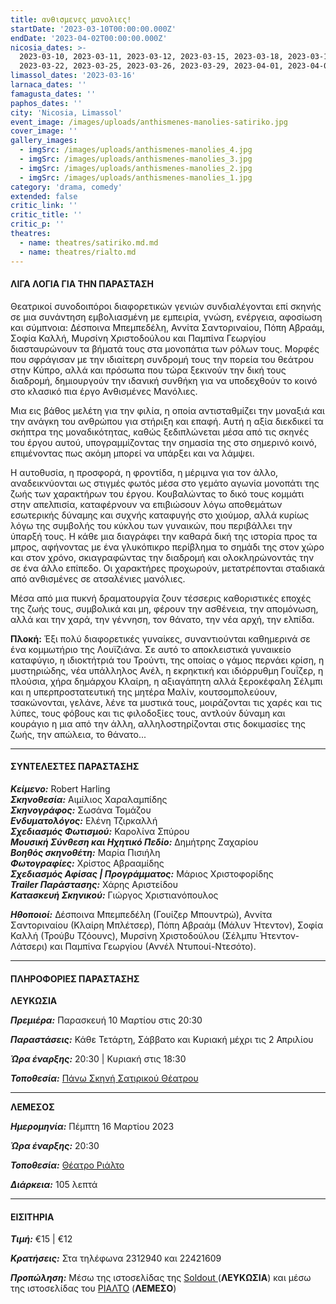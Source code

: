 ```yaml
---
title: ανθισμενες μανολιες!
startDate: '2023-03-10T00:00:00.000Z'
endDate: '2023-04-02T00:00:00.000Z'
nicosia_dates: >-
  2023-03-10, 2023-03-11, 2023-03-12, 2023-03-15, 2023-03-18, 2023-03-19,
  2023-03-22, 2023-03-25, 2023-03-26, 2023-03-29, 2023-04-01, 2023-04-02
limassol_dates: '2023-03-16'
larnaca_dates: ''
famagusta_dates: ''
paphos_dates: ''
city: 'Nicosia, Limassol'
event_image: /images/uploads/anthismenes-manolies-satiriko.jpg
cover_image: ''
gallery_images:
  - imgSrc: /images/uploads/anthismenes-manolies_4.jpg
  - imgSrc: /images/uploads/anthismenes-manolies_3.jpg
  - imgSrc: /images/uploads/anthismenes-manolies_2.jpg
  - imgSrc: /images/uploads/anthismenes-manolies_1.jpg
category: 'drama, comedy'
extended: false
critic_link: ''
critic_title: ''
critic_p: ''
theatres:
  - name: theatres/satiriko.md.md
  - name: theatres/rialto.md
---
```


#### ΛΙΓΑ ΛΟΓΙΑ ΓΙΑ ΤΗΝ ΠΑΡΑΣΤΑΣΗ

Θεατρικοί συνοδοιπόροι διαφορετικών γενιών συνδιαλέγονται επί σκηνής σε μια συνάντηση εμβολιασμένη με εμπειρία, γνώση, ενέργεια, αφοσίωση και σύμπνοια: Δέσποινα Μπεμπεδέλη, Αννίτα Σαντοριναίου, Πόπη Αβραάμ, Σοφία Καλλή, Μυρσίνη Χριστοδούλου και Παμπίνα Γεωργίου διασταυρώνουν τα βήματά τους στα μονοπάτια των ρόλων τους. Μορφές που σφράγισαν με την ιδιαίτερη συνδρομή τους την πορεία του θεάτρου στην Κύπρο, αλλά και πρόσωπα που τώρα ξεκινούν την δική τους διαδρομή, δημιουργούν την ιδανική συνθήκη για να υποδεχθούν το κοινό στο κλασικό πια έργο Ανθισμένες Μανόλιες.

Μια εις βάθος μελέτη για την φιλία, η οποία αντισταθμίζει την μοναξιά και την ανάγκη του ανθρώπου για στήριξη και επαφή. Αυτή η αξία διεκδικεί τα σκήπτρα της μοναδικότητας, καθώς ξεδιπλώνεται μέσα από τις σκηνές του έργου αυτού, υπογραμμίζοντας την σημασία της στο σημερινό κοινό, επιμένοντας πως ακόμη μπορεί να υπάρξει και να λάμψει.

Η αυτοθυσία, η προσφορά, η φροντίδα, η μέριμνα για τον άλλο, αναδεικνύονται ως στιγμές φωτός μέσα στο γεμάτο αγωνία μονοπάτι της ζωής των χαρακτήρων του έργου. Κουβαλώντας το δικό τους κομμάτι στην απελπισία, καταφέρνουν να επιβιώσουν λόγω αποθεμάτων εσωτερικής δύναμης και συχνής καταφυγής στο χιούμορ, αλλά κυρίως λόγω της συμβολής του κύκλου των γυναικών, που περιβάλλει την ύπαρξή τους. Η κάθε μια διαγράφει την καθαρά δική της ιστορία προς τα μπρος, αφήνοντας με ένα γλυκόπικρο περίβλημα το σημάδι της στον χώρο και στον χρόνο, σκιαγραφώντας την διαδρομή και ολοκληρώνοντάς την σε ένα άλλο επίπεδο. Οι χαρακτήρες προχωρούν, μετατρέπονται σταδιακά από ανθισμένες σε ατσαλένιες μανόλιες.

Μέσα από μια πυκνή δραματουργία ζουν τέσσερις καθοριστικές εποχές της ζωής τους, συμβολικά και μη, φέρουν την ασθένεια, την απομόνωση, αλλά και την χαρά, την γέννηση, τον θάνατο, την νέα αρχή, την ελπίδα.

**Πλοκή:** Έξι πολύ διαφορετικές γυναίκες, συναντιούνται καθημερινά σε ένα κομμωτήριο της Λουϊζιάνα. Σε αυτό το αποκλειστικά γυναικείο καταφύγιο, η ιδιοκτήτριά του Τρούντι, της οποίας ο γάμος περνάει κρίση, η μυστηριώδης, νέα υπάλληλος Ανέλ, η εκρηκτική και ιδιόρρυθμη Γουΐζερ, η πλούσια, χήρα δημάρχου Κλαίρη, η αξιαγάπητη αλλά ξεροκέφαλη Σέλμπι και η υπερπροστατευτική της μητέρα Μαλίν, κουτσομπολεύουν, τσακώνονται, γελάνε, λένε τα μυστικά τους, μοιράζονται τις χαρές και τις λύπες, τους φόβους και τις φιλοδοξίες τους, αντλούν δύναμη και κουράγιο η μια από την άλλη, αλληλοστηρίζονται στις δοκιμασίες της ζωής, την απώλεια, το θάνατο...

***

#### ΣΥΝΤΕΛΕΣΤΕΣ ΠΑΡΑΣΤΑΣΗΣ

***Κείμενο:*** Robert Harling\
***Σκηνοθεσία:*** Αιμίλιος Χαραλαμπίδης\
***Σκηνογράφος:*** Σωσάνα Τομάζου\
***Ενδυματολόγος:*** Ελένη Τζιρκαλλή\
***Σχεδιασμός Φωτισμού:*** Καρολίνα Σπύρου\
***Μουσική Σύνθεση και Ηχητικό Πεδίο:*** Δημήτρης Ζαχαρίου\
***Βοηθός σκηνοθέτη:*** Μαρία Πισιήλη\
***Φωτογραφίες:*** Χρίστος Αβρααμίδης\
***Σχεδιασμός Αφίσας | Προγράμματος:*** Μάριος Χριστοφορίδης\
***Trailer Παράστασης:*** Χάρης Αριστείδου\
***Κατασκευή Σκηνικού:*** Γιώργος Χριστιανόπουλος

***Ηθοποιοί:*** Δέσποινα Μπεμπεδέλη (Γουίζερ Μπουντρώ), Αννίτα Σαντοριναίου (Κλαίρη Μπλέτσερ), Πόπη Αβραάμ (Μάλυν Ήτεντον), Σοφία Καλλή (Τρούβυ Τζόουνς), Μυρσίνη Χριστοδούλου (Σέλμπυ Ήτεντον-Λάτσερι) και Παμπίνα Γεωργίου (Αννέλ Ντυπουί-Ντεσότο).

***

#### ΠΛΗΡΟΦΟΡΙΕΣ ΠΑΡΑΣΤΑΣΗΣ

**ΛΕΥΚΩΣΙΑ**

***Πρεμιέρα:*** Παρασκευή 10 Μαρτίου στις 20:30

***Παραστάσεις:*** Κάθε Τετάρτη, Σάββατο και Κυριακή μέχρι τις 2 Απριλίου

***Ώρα έναρξης:*** 20:30 | Κυριακή στις 18:30

***Τοποθεσία:*** [Πάνω Σκηνή Σατιρικού Θέατρου](?#map "")

***

**ΛΕΜΕΣΟΣ**

***Ημερομηνία:*** Πέμπτη 16 Μαρτίου 2023

***Ώρα έναρξης:*** 20:30

***Τοποθεσία:*** [Θέατρο Ριάλτο](?#map "")

***Διάρκεια:*** 105 λεπτά

***

#### ΕΙΣΙΤΗΡΙΑ

***Τιμή:*** €15 | €12

***Κρατήσεις:*** Στα τηλέφωνα 2312940 και 22421609

***Προπώληση:*** Μέσω της ιστοσελίδας της [Soldout ](https://www.soldoutticketbox.com/steel-magnolias-satiriko-2023/?lang=en "")(**ΛΕΥΚΩΣΙΑ**) και μέσω της ιστοσελίδας του [ΡΙΑΛΤΟ](https://rialto.interticket.com/program/anthismenes-manoliessatiriko-theatro-2719 "") (**ΛΕΜΕΣΟ**)
